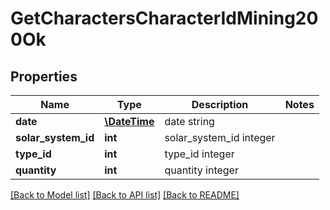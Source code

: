 # GetCharactersCharacterIdMining200Ok

## Properties
Name | Type | Description | Notes
------------ | ------------- | ------------- | -------------
**date** | [**\DateTime**](Date.md) | date string | 
**solar_system_id** | **int** | solar_system_id integer | 
**type_id** | **int** | type_id integer | 
**quantity** | **int** | quantity integer | 

[[Back to Model list]](../README.md#documentation-for-models) [[Back to API list]](../README.md#documentation-for-api-endpoints) [[Back to README]](../README.md)



